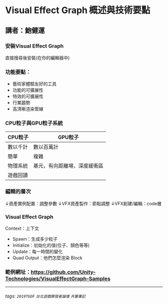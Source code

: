 # Visual Effect Graph 概述與技術要點
## 講者：鮑健運

### 安裝Visual Effect Graph
直接搜尋後安裝(在你的編輯器中)
### 功能要點：
- 藝術家體驗友好的工具
- 功能的可擴展性
- 特效的可擴展性
- 行業趨勢
- 高清晰渲染管線

### CPU粒子與GPU粒子系統


| CPU粒子 | GPU粒子 | 
| -------- | -------- | 
| 數以千計    | 數以百萬計     |
| 簡單   | 複雜 |
| 物理系統     | 基元，有向距離場，深度緩衝區     |
| 遊戲回讀   |     |


### 編輯的層次
↓資產實例配置：調整參數
↓VFX資產製作：節點調整
↓VFX創建/編輯：code層

### Visual Effect Graph 
Context：上下文
- Spawn：生成多少粒子
- Initialize：初始化的值(位子、顏色等等)
- Update：每一時間的變化
- Quad Output：他們怎麼渲染
Block

### 範例網址：https://github.com/Unity-Technologies/VisualEffectGraph-Samples


---
###### tags: `2019TGDF` `台北遊戲開發者論壇` `共筆筆記`